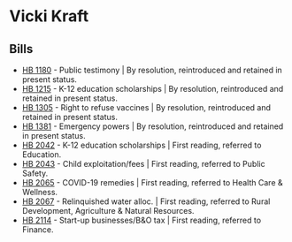 # Vicki Kraft
## Bills
* [HB 1180](/bill/2021-22/hb/1180/) - Public testimony | By resolution, reintroduced and retained in present status.
* [HB 1215](/bill/2021-22/hb/1215/) - K-12 education scholarships | By resolution, reintroduced and retained in present status.
* [HB 1305](/bill/2021-22/hb/1305/) - Right to refuse vaccines | By resolution, reintroduced and retained in present status.
* [HB 1381](/bill/2021-22/hb/1381/) - Emergency powers | By resolution, reintroduced and retained in present status.
* [HB 2042](/bill/2021-22/hb/2042/) - K-12 education scholarships | First reading, referred to Education.
* [HB 2043](/bill/2021-22/hb/2043/) - Child exploitation/fees | First reading, referred to Public Safety.
* [HB 2065](/bill/2021-22/hb/2065/) - COVID-19 remedies | First reading, referred to Health Care & Wellness.
* [HB 2067](/bill/2021-22/hb/2067/) - Relinquished water alloc. | First reading, referred to Rural Development, Agriculture & Natural Resources.
* [HB 2114](/bill/2021-22/hb/2114/) - Start-up businesses/B&O tax | First reading, referred to Finance.
